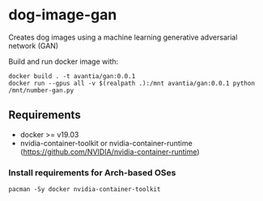 # dog-image-gan

Creates dog images using a machine learning generative adversarial network (GAN)

Build and run docker image with:
```
docker build . -t avantia/gan:0.0.1
docker run --gpus all -v $(realpath .):/mnt avantia/gan:0.0.1 python /mnt/number-gan.py
```

## Requirements

* docker >= v19.03
* nvidia-container-toolkit or nvidia-container-runtime (https://github.com/NVIDIA/nvidia-container-runtime)

### Install requirements for Arch-based OSes
```
pacman -Sy docker nvidia-container-toolkit
```
